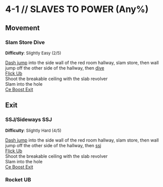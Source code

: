 # 4-1 // SLAVES TO POWER (Any%)


## Movement

### Slam Store Dive
<font size="2">
    <b>Difficulty</b>: Slightly Easy (2/5)
</font> <br/> 

[Dash jump](/speedrun-tech.md#dash-jump) into the side wall of the red room hallway, slam store, then wall jump off the other side of the hallway, then [dive](/speedrun-tech.md#dives) <br/>
[Flick Ub](/speedrun-tech.md#flick-ub) <br/>
Shoot the breakable ceiling with the slab revolver <br/>
Slam into the hole <br/>
[Ce Boost Exit](/speedrun-tech.md#ce-boost-exit) 

## Exit

### SSJ/Sideways SSJ
<font size="2">
    <b>Difficulty</b>: Slightly Hard (4/5)
</font> <br/> 

[Dash jump](/speedrun-tech.md#dash-jump) into the side wall of the red room hallway, slam store, then wall jump off the other side of the hallway, then [ssj](/speedrun-tech.md#ssj-super-slide-jump) <br/>
[Flick Ub](/speedrun-tech.md#flick-ub) <br/>
Shoot the breakable ceiling with the slab revolver <br/>
Slam into the hole <br/>
[Ce Boost Exit](/speedrun-tech.md#ce-boost-exit)

### Rocket UB
<!-- includes both with 2 rockets, and rocket + core -->